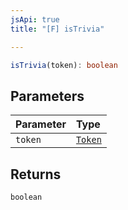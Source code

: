 ```yaml
---
jsApi: true
title: "[F] isTrivia"

---
```

```ts
isTrivia(token): boolean
```

## Parameters

| Parameter | Type |
| :------ | :------ |
| `token` | [`Token`](../enumerations/Token.md) |

## Returns

`boolean`
